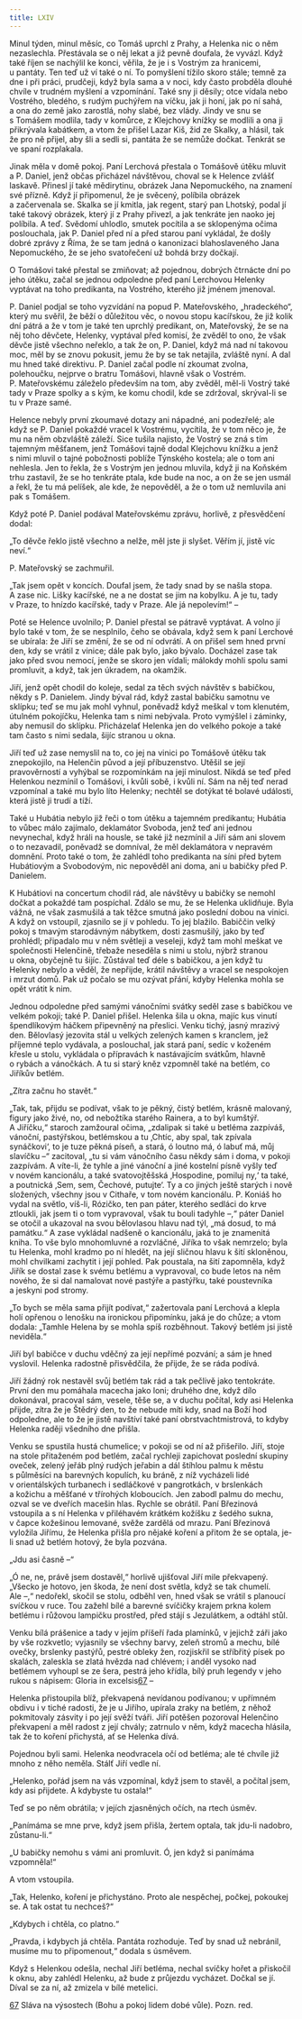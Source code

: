 ```yaml
---
title: LXIV
---
```


Minul týden, minul měsíc, co Tomáš uprchl z Prahy, a Helenka nic o něm nezaslechla. Přestávala se o něj lekat a již pevně doufala, že vyvázl. Když také říjen se nachýlil ke konci, věřila, že je i s Vostrým za hranicemi, u pantáty. Ten teď už ví také o ní. To pomyšlení tížilo skoro stále; temně za dne i při práci, prudčeji, když byla sama a v noci, kdy často probděla dlouhé chvíle v trudném myšlení a vzpomínání. Také sny ji děsily; otce vídala nebo Vostrého, bledého, s rudým puchýřem na víčku, jak ji honí, jak po ní sahá, a ona do země jako zarostlá, nohy slabé, bez vlády. Jindy ve snu se s Tomášem modlila, tady v komůrce, z Klejchovy knížky se modlili a ona ji přikrývala kabátkem, a vtom že přišel Lazar Kiš, žid ze Skalky, a hlásil, tak že pro ně přijel, aby šli a sedli si, pantáta že se nemůže dočkat. Tenkrát se ve spaní rozplakala.

Jinak měla v domě pokoj. Paní Lerchová přestala o Tomášově útěku mluvit a P. Daniel, jenž občas přicházel návštěvou, choval se k Helence zvlášť laskavě. Přinesl jí také mědirytinu, obrázek Jana Nepomuckého, na znamení své přízně. Když jí připomenul, že je svěcený, políbila obrázek a začervenala se. Skalka se jí kmitla, jak regent, starý pan Lhotský, podal jí také takový obrázek, který jí z Prahy přivezl, a jak tenkráte jen naoko jej políbila. A teď. Svědomí uhlodlo, smutek pocítila a se sklopenýma očima poslouchala, jak P. Daniel před ní a před starou paní vykládal, že došly dobré zprávy z Říma, že se tam jedná o kanonizaci blahoslaveného Jana Nepomuckého, že se jeho svatořečení už bohdá brzy dočkají.

O Tomášovi také přestal se zmiňovat; až pojednou, dobrých čtrnácte dní po jeho útěku, začal se jednou odpoledne před paní Lerchovou Helenky vyptávat na toho predikanta, na Vostrého, kterého již jménem jmenoval.

P. Daniel podjal se toho vyzvídání na popud P. Mateřovského, „hradeckého“, který mu svěřil, že běží o důležitou věc, o novou stopu kacířskou, že již kolik dní pátrá a že v tom je také ten uprchlý predikant, on, Mateřovský, že se na něj toho děvčete, Helenky, vyptával před komisí, že zvěděl to ono, že však děvče jistě všechno neřeklo, a tak že on, P. Daniel, když má nad ní takovou moc, měl by se znovu pokusit, jemu že by se tak netajila, zvláště nyní. A dal mu hned také direktivu. P. Daniel začal podle ní zkoumat zvolna, polehoučku, nejprve o bratru Tomášovi, hlavně však o Vostrém. P. Mateřovskému záleželo především na tom, aby zvěděl, měl-li Vostrý také tady v Praze spolky a s kým, ke komu chodil, kde se zdržoval, skrýval-li se tu v Praze samé.

Helence nebyly první zkoumavé dotazy ani nápadné, ani podezřelé; ale když se P. Daniel pokaždé vracel k Vostrému, vycítila, že v tom něco je, že mu na něm obzvláště záleží. Sice tušila najisto, že Vostrý se zná s tím tajemným měšťanem, jenž Tomášovi tajně dodal Klejchovu knížku a jenž s nimi mluvil o tajné pobožnosti poblíže Týnského kostela; ale o tom ani nehlesla. Jen to řekla, že s Vostrým jen jednou mluvila, když ji na Koňském trhu zastavil, že se ho tenkráte ptala, kde bude na noc, a on že se jen usmál a řekl, že tu má pelíšek, ale kde, že nepověděl, a že o tom už nemluvila ani pak s Tomášem.

Když poté P. Daniel podával Mateřovskému zprávu, horlivě, z přesvědčení dodal:

„To děvče řeklo jistě všechno a nelže, měl jste ji slyšet. Věřím jí, jistě víc neví.“

P. Mateřovský se zachmuřil.

„Tak jsem opět v koncích. Doufal jsem, že tady snad by se našla stopa. A zase nic. Lišky kacířské, ne a ne dostat se jim na kobylku. A je tu, tady v Praze, to hnízdo kacířské, tady v Praze. Ale já nepolevím!“ –

Poté se Helence uvolnilo; P. Daniel přestal se pátravě vyptávat. A volno jí bylo také v tom, že se nesplnilo, čeho se obávala, když sem k paní Lerchové se ubírala: že Jiří se změní, že se od ní odvrátí. A on přišel sem hned první den, kdy se vrátil z vinice; dále pak bylo, jako bývalo. Docházel zase tak jako před svou nemocí, jenže se skoro jen vídali; málokdy mohli spolu sami promluvit, a když, tak jen úkradem, na okamžik.

Jiří, jenž opět chodil do koleje, sedal za těch svých návštěv s babičkou, někdy s P. Danielem. Jindy býval rád, když zastal babičku samotnu ve sklípku; teď se mu jak mohl vyhnul, poněvadž když meškal v tom klenutém, útulném pokojíčku, Helenka tam s nimi nebývala. Proto vymýšlel i záminky, aby nemusil do sklípku. Přicházelať Helenka jen do velkého pokoje a také tam často s nimi sedala, šijíc stranou u okna.

Jiří teď už zase nemyslil na to, co jej na vinici po Tomášově útěku tak znepokojilo, na Helenčin původ a její příbuzenstvo. Utěšil se její pravověrností a vyhýbal se rozpomínkám na její minulost. Nikdá se teď před Helenkou nezmínil o Tomášovi, i kvůli sobě, i kvůli ní. Sám na něj teď nerad vzpomínal a také mu bylo líto Helenky; nechtěl se dotýkat té bolavé události, která jistě ji trudí a tíží.

Také u Hubátia nebylo již řeči o tom útěku a tajemném predikantu; Hubátia to vůbec málo zajímalo, deklamátor Svoboda, jenž teď ani jednou nevynechal, když hráli na housle, se také již nezmínil a Jiří sám ani slovem o to nezavadil, poněvadž se domníval, že měl deklamátora v nepravém domnění. Proto také o tom, že zahlédl toho predikanta na síni před bytem Hubátiovým a Svobodovým, nic nepověděl ani doma, ani u babičky před P. Danielem.

K Hubátiovi na concertum chodil rád, ale návštěvy u babičky se nemohl dočkat a pokaždé tam pospíchal. Zdálo se mu, že se Helenka uklidňuje. Byla vážná, ne však zasmušilá a tak těžce smutná jako poslední dobou na vinici. A když on vstoupil, zjasnilo se jí v pohledu. To jej blažilo. Babiččin velký pokoj s tmavým starodávným nábytkem, dosti zasmušilý, jako by teď prohlédl; připadalo mu v něm světleji a veseleji, když tam mohl meškat ve společnosti Helenčině, třebaže neseděla s nimi u stolu, nýbrž stranou u okna, obyčejně tu šijíc. Zůstával teď déle s babičkou, a jen když tu Helenky nebylo a věděl, že nepřijde, krátil návštěvy a vracel se nespokojen i mrzut domů. Pak už počalo se mu ozývat přání, kdyby Helenka mohla se opět vrátit k nim.

Jednou odpoledne před samými vánočními svátky seděl zase s babičkou ve velkém pokoji; také P. Daniel přišel. Helenka šila u okna, majíc kus vinutí špendlíkovým háčkem připevněný na přeslici. Venku tichý, jasný mrazivý den. Bělovlasý jezovita stál u velkých zelených kamen s kranclem, jež příjemné teplo vydávala, a poslouchal, jak stará paní, sedíc v koženém křesle u stolu, vykládala o přípravách k nastávajícím svátkům, hlavně o rybách a vánočkách. A tu si starý kněz vzpomněl také na betlém, co Jiříkův betlém.

„Zítra začnu ho stavět.“

„Tak, tak, přijdu se podívat, však to je pěkný, čistý betlém, krásně malovaný, figury jako živé, no, od nebožtíka starého Rainera, a to byl kumštýř. A Jiříčku,“ staroch zamžoural očima, „zdalipak si také u betléma zazpíváš, vánoční, pastýřskou, betlémskou a tu ‚Chtíc, aby spal, tak zpívala synáčkovi‘, to je tuze pěkná píseň, a stará, ó loutno má, ó labuť má, můj slavíčku –“ zacitoval, „tu si vám vánočního času někdy sám i doma, v pokoji zazpívám. A víte-li, že tyhle a jiné vánoční a jiné kostelní písně vyšly teď v novém kancionálu, a také svatovojtěšská ‚Hospodine, pomiluj ny,‘ ta také, a poutnická ‚Sem, sem, Čechové, putujte‘. Ty a co jiných ještě starých i nově složených, všechny jsou v Cithaře, v tom novém kancionálu. P. Koniáš ho vydal na světlo, víš-li, Rózičko, ten pan páter, kterého sedláci do krve ztloukli, jak jsem ti o tom vypravoval, však tu bouli tadyhle –,“ páter Daniel se otočil a ukazoval na svou bělovlasou hlavu nad týl, „má dosud, to má památku.“ A zase vykládal nadšeně o kancionálu, jaká to je znamenitá kniha. To vše bylo mnohomluvné a rozvláčné, Jiříka to však nemrzelo; byla tu Helenka, mohl kradmo po ní hledět, na její sličnou hlavu k šití skloněnou, mohl chvilkami zachytit i její pohled. Pak poustala, na šití zapomněla, když Jiřík se dostal zase k svému betlému a vypravoval, co bude letos na něm nového, že si dal namalovat nové pastýře a pastýřku, také poustevníka a jeskyni pod stromy.

„To bych se měla sama přijít podívat,“ zažertovala paní Lerchová a klepla holí opřenou o lenošku na ironickou připomínku, jaká je do chůze; a vtom dodala: „Tamhle Helena by se mohla spíš rozběhnout. Takový betlém jsi jistě neviděla.“

Jiří byl babičce v duchu vděčný za její nepřímé pozvání; a sám je hned vyslovil. Helenka radostně přisvědčila, že přijde, že se ráda podívá.

Jiří žádný rok nestavěl svůj betlém tak rád a tak pečlivě jako tentokráte. První den mu pomáhala macecha jako loni; druhého dne, když dílo dokonával, pracoval sám, vesele, těše se, a v duchu počítal, kdy asi Helenka přijde, zítra že je Štědrý den, to že nebude míti kdy, snad na Boží hod odpoledne, ale to že je jistě navštíví také paní obrstvachtmistrová, to kdyby Helenka raději všedního dne přišla.

Venku se spustila hustá chumelice; v pokoji se od ní až přišeřilo. Jiří, stoje na stole přitaženém pod betlém, začal rychleji zapichovat poslední skupiny oveček, zelený jeřáb plný rudých jeřabin a dál štíhlou palmu k městu s půlměsíci na barevných kopulích, ku bráně, z níž vycházeli lidé v orientálských turbanech i sedláčkové v pangrotkách, v brslenkách a kožichu a měšťané v třírohých kloboucích. Jen zabodl palmu do mechu, ozval se ve dveřích macešin hlas. Rychle se obrátil. Paní Březinová vstoupila a s ní Helenka v přiléhavém krátkém kožíšku z šedého sukna, v čapce kožešinou lemované, svěže zardělá od mrazu. Paní Březinová vyložila Jiřímu, že Helenka přišla pro nějaké koření a přitom že se optala, je-li snad už betlém hotový, že byla pozvána.

„Jdu asi časně –“

„Ó ne, ne, právě jsem dostavěl,“ horlivě ujišťoval Jiří mile překvapený. „Všecko je hotovo, jen škoda, že není dost světla, když se tak chumelí. Ale –,“ nedořekl, skočil se stolu, odběhl ven, hned však se vrátil s planoucí svíčkou v ruce. Tou zažehl bílé a barevné svíčičky krajem prkna kolem betlému i růžovou lampičku prostřed, před stájí s Jezulátkem, a odtáhl stůl.

Venku bílá prášenice a tady v jejím příšeří řada plamínků, v je­jichž záři jako by vše rozkvetlo; vyjasnily se všechny barvy, zeleň stromů a mechu, bílé ovečky, brslenky pastýřů, pestré obleky žen, rozjiskřil se stříbřitý písek po skalách, zaleskla se zlatá hvězda nad chlévem; i anděl vysoko nad betlémem vyhoupl se ze šera, pestrá jeho křídla, bílý pruh legendy v jeho rukou s nápisem: Gloria in excelsis[67](#footnote-30240-67) –

Helenka přistoupila blíž, překvapená nevídanou podívanou; v upřímném obdivu i v tiché radosti, že je u Jiřího, upírala zraky na betlém, z něhož pokmitovaly zásvity i po její svěží tváři. Jiří potěšen pozoroval Helenčino překvapení a měl radost z její chvály; zatrnulo v něm, když macecha hlásila, tak že to koření přichystá, ať se Helenka dívá.

Pojednou byli sami. Helenka neodvracela očí od betléma; ale té chvíle již mnoho z něho neměla. Stálť Jiří vedle ní.

„Helenko, pořád jsem na vás vzpomínal, když jsem to stavěl, a počítal jsem, kdy asi přijdete. A kdybyste tu ostala!“

Teď se po něm obrátila; v jejích zjasněných očích, na rtech úsměv.

„Panímáma se mne prve, když jsem přišla, žertem optala, tak jdu-li nadobro, zůstanu-li.“

„U babičky nemohu s vámi ani promluvit. Ó, jen když si panímáma vzpomněla!“

A vtom vstoupila.

„Tak, Helenko, koření je přichystáno. Proto ale nespěchej, počkej, pokoukej se. A tak ostat tu nechceš?“

„Kdybych i chtěla, co platno.“

„Pravda, i kdybych já chtěla. Pantáta rozhoduje. Teď by snad už nebránil, musíme mu to připomenout,“ dodala s úsměvem.

Když s Helenkou odešla, nechal Jiří betléma, nechal svíčky hořet a přiskočil k oknu, aby zahlédl Helenku, až bude z průjezdu vycházet. Dočkal se jí. Díval se za ní, až zmizela v bílé metelici.

[67](#footnote-30240-67-backlink) Sláva na výsostech (Bohu a pokoj lidem dobé vůle). Pozn. red.
